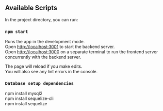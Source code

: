 ## Available Scripts

In the project directory, you can run:

### `npm start`

Runs the app in the development mode.\
Open [http://localhost:3001](http://localhost:3001) to start the backend server. \
Open [http://localhost:3000](http://localhost:3000) on a separate terminal to run the frontend server concurrently with the backend server. 

The page will reload if you make edits.\
You will also see any lint errors in the console.


### `Database setup dependencies`

npm install mysql2\
npm install sequelize-cli\
npm install sequelize


